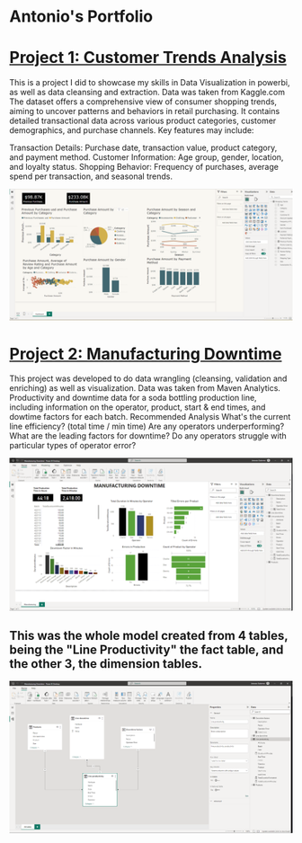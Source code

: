 # Antonio's Portfolio


# [Project 1: Customer Trends Analysis]()

This is a project I did to showcase my skills in Data Visualization in powerbi, as well as data cleansing and extraction.
Data was taken from Kaggle.com
The dataset offers a comprehensive view of consumer shopping trends, aiming to uncover patterns and behaviors in retail purchasing. It contains detailed transactional data across various product categories, customer demographics, and purchase channels. Key features may include:

Transaction Details: Purchase date, transaction value, product category, and payment method. Customer Information: Age group, gender, location, and loyalty status.
Shopping Behavior: Frequency of purchases, average spend per transaction, and seasonal trends.


![The Latest Customer Trends Analysis!](/images/project1-dashboard-customer-shopping-trends.png "Powerbi Customer Trends Dashboard")


# [Project 2: Manufacturing Downtime]()

This project was developed to do data wrangling (cleansing, validation and enriching) as well as visualization.
Data was taken from Maven Analytics.
Productivity and downtime data for a soda bottling production line, including information on the operator, product, start & end times, and dowtime factors for each batch.
Recommended Analysis
What's the current line efficiency? (total time / min time)
Are any operators underperforming?
What are the leading factors for downtime?
Do any operators struggle with particular types of operator error?

![Manufactury Downtown Analysis!](/images/manufacturing.png "Powerbi Manufacturing Downtime")

## This was the whole model created from 4 tables, being the "Line Productivity" the fact table, and the other 3, the dimension tables.

![Manufactury Downtown Analysis!](/images/starmodel.png "Powerbi star model")

